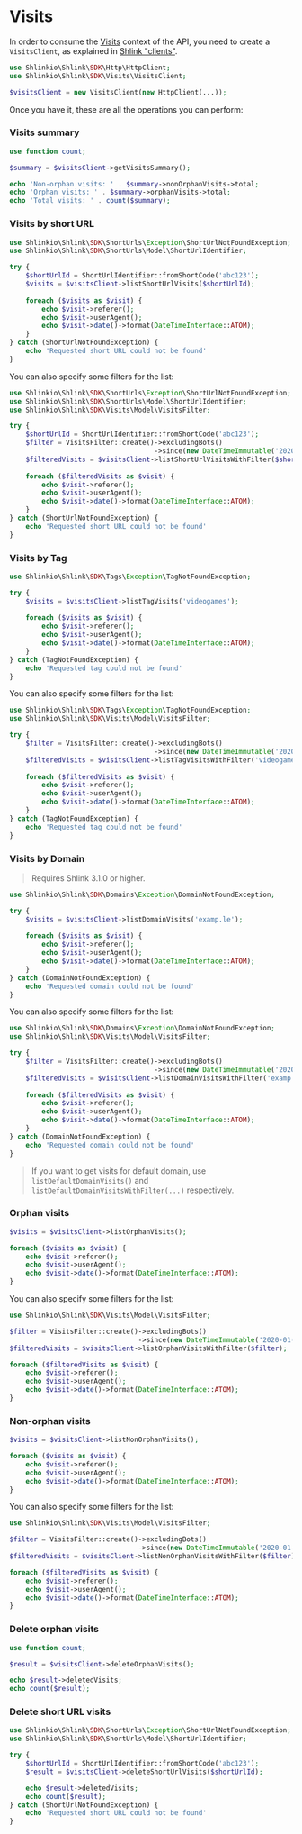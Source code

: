 # Visits

In order to consume the [Visits](https://api-spec.shlink.io/#/Visits) context of the API, you need to create a `VisitsClient`, as explained in [Shlink "clients"](/shlink-clients).

```php
use Shlinkio\Shlink\SDK\Http\HttpClient;
use Shlinkio\Shlink\SDK\Visits\VisitsClient;

$visitsClient = new VisitsClient(new HttpClient(...));
```

Once you have it, these are all the operations you can perform:

### Visits summary

```php
use function count;

$summary = $visitsClient->getVisitsSummary();

echo 'Non-orphan visits: ' . $summary->nonOrphanVisits->total;
echo 'Orphan visits: ' . $summary->orphanVisits->total;
echo 'Total visits: ' . count($summary);
```

### Visits by short URL

```php
use Shlinkio\Shlink\SDK\ShortUrls\Exception\ShortUrlNotFoundException;
use Shlinkio\Shlink\SDK\ShortUrls\Model\ShortUrlIdentifier;

try {
    $shortUrlId = ShortUrlIdentifier::fromShortCode('abc123');
    $visits = $visitsClient->listShortUrlVisits($shortUrlId);
    
    foreach ($visits as $visit) {
        echo $visit->referer();
        echo $visit->userAgent();
        echo $visit->date()->format(DateTimeInterface::ATOM);
    }
} catch (ShortUrlNotFoundException) {
    echo 'Requested short URL could not be found'
}
```

You can also specify some filters for the list:

```php
use Shlinkio\Shlink\SDK\ShortUrls\Exception\ShortUrlNotFoundException;
use Shlinkio\Shlink\SDK\ShortUrls\Model\ShortUrlIdentifier;
use Shlinkio\Shlink\SDK\Visits\Model\VisitsFilter;

try {
    $shortUrlId = ShortUrlIdentifier::fromShortCode('abc123');
    $filter = VisitsFilter::create()->excludingBots()
                                    ->since(new DateTimeImmutable('2020-01-01'))
    $filteredVisits = $visitsClient->listShortUrlVisitsWithFilter($shortUrlId, $filter);
    
    foreach ($filteredVisits as $visit) {
        echo $visit->referer();
        echo $visit->userAgent();
        echo $visit->date()->format(DateTimeInterface::ATOM);
    }
} catch (ShortUrlNotFoundException) {
    echo 'Requested short URL could not be found'
}
```

### Visits by Tag

```php
use Shlinkio\Shlink\SDK\Tags\Exception\TagNotFoundException;

try {
    $visits = $visitsClient->listTagVisits('videogames');
    
    foreach ($visits as $visit) {
        echo $visit->referer();
        echo $visit->userAgent();
        echo $visit->date()->format(DateTimeInterface::ATOM);
    }
} catch (TagNotFoundException) {
    echo 'Requested tag could not be found'
}
```

You can also specify some filters for the list:

```php
use Shlinkio\Shlink\SDK\Tags\Exception\TagNotFoundException;
use Shlinkio\Shlink\SDK\Visits\Model\VisitsFilter;

try {
    $filter = VisitsFilter::create()->excludingBots()
                                    ->since(new DateTimeImmutable('2020-01-01'))
    $filteredVisits = $visitsClient->listTagVisitsWithFilter('videogames', $filter);
    
    foreach ($filteredVisits as $visit) {
        echo $visit->referer();
        echo $visit->userAgent();
        echo $visit->date()->format(DateTimeInterface::ATOM);
    }
} catch (TagNotFoundException) {
    echo 'Requested tag could not be found'
}
```

### Visits by Domain

> Requires Shlink 3.1.0 or higher.

```php
use Shlinkio\Shlink\SDK\Domains\Exception\DomainNotFoundException;

try {
    $visits = $visitsClient->listDomainVisits('examp.le');
    
    foreach ($visits as $visit) {
        echo $visit->referer();
        echo $visit->userAgent();
        echo $visit->date()->format(DateTimeInterface::ATOM);
    }
} catch (DomainNotFoundException) {
    echo 'Requested domain could not be found'
}
```

You can also specify some filters for the list:

```php
use Shlinkio\Shlink\SDK\Domains\Exception\DomainNotFoundException;
use Shlinkio\Shlink\SDK\Visits\Model\VisitsFilter;

try {
    $filter = VisitsFilter::create()->excludingBots()
                                    ->since(new DateTimeImmutable('2020-01-01'))
    $filteredVisits = $visitsClient->listDomainVisitsWithFilter('examp.le', $filter);
    
    foreach ($filteredVisits as $visit) {
        echo $visit->referer();
        echo $visit->userAgent();
        echo $visit->date()->format(DateTimeInterface::ATOM);
    }
} catch (DomainNotFoundException) {
    echo 'Requested domain could not be found'
}
```

> If you want to get visits for default domain, use `listDefaultDomainVisits()` and `listDefaultDomainVisitsWithFilter(...)` respectively.

### Orphan visits

```php
$visits = $visitsClient->listOrphanVisits();

foreach ($visits as $visit) {
    echo $visit->referer();
    echo $visit->userAgent();
    echo $visit->date()->format(DateTimeInterface::ATOM);
}
```

You can also specify some filters for the list:

```php
use Shlinkio\Shlink\SDK\Visits\Model\VisitsFilter;

$filter = VisitsFilter::create()->excludingBots()
                                ->since(new DateTimeImmutable('2020-01-01'))
$filteredVisits = $visitsClient->listOrphanVisitsWithFilter($filter);

foreach ($filteredVisits as $visit) {
    echo $visit->referer();
    echo $visit->userAgent();
    echo $visit->date()->format(DateTimeInterface::ATOM);
}
```

### Non-orphan visits

```php
$visits = $visitsClient->listNonOrphanVisits();

foreach ($visits as $visit) {
    echo $visit->referer();
    echo $visit->userAgent();
    echo $visit->date()->format(DateTimeInterface::ATOM);
}
```

You can also specify some filters for the list:

```php
use Shlinkio\Shlink\SDK\Visits\Model\VisitsFilter;

$filter = VisitsFilter::create()->excludingBots()
                                ->since(new DateTimeImmutable('2020-01-01'))
$filteredVisits = $visitsClient->listNonOrphanVisitsWithFilter($filter);

foreach ($filteredVisits as $visit) {
    echo $visit->referer();
    echo $visit->userAgent();
    echo $visit->date()->format(DateTimeInterface::ATOM);
}
```

### Delete orphan visits

```php
use function count;

$result = $visitsClient->deleteOrphanVisits();

echo $result->deletedVisits;
echo count($result);
```

### Delete short URL visits

```php
use Shlinkio\Shlink\SDK\ShortUrls\Exception\ShortUrlNotFoundException;
use Shlinkio\Shlink\SDK\ShortUrls\Model\ShortUrlIdentifier;

try {
    $shortUrlId = ShortUrlIdentifier::fromShortCode('abc123');
    $result = $visitsClient->deleteShortUrlVisits($shortUrlId);

    echo $result->deletedVisits;
    echo count($result);
} catch (ShortUrlNotFoundException) {
    echo 'Requested short URL could not be found'
}
```
